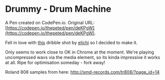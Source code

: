 # Drummy - Drum Machine

A Pen created on CodePen.io. Original URL: [https://codepen.io/thepeted/pen/deKPgW](https://codepen.io/thepeted/pen/deKPgW).

Fell in love with [this](https://dribbble.com/shots/3169399-Drummy-Drum-Machine-for-Mac) dribble shot by [elichi](https://dribbble.com/elechi) so I decided to make it.

Only seems to work close to OK in Chrome at the moment. 
 We're playing uncompressed wavs via the media element, so its kinda impressive it works at all.  Ripe for optimisation someday - fork away!

Roland 808 samples from here: http://smd-records.com/tr808/?page_id=14